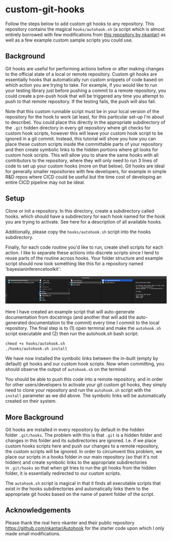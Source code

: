 # custom-git-hooks
Follow the steps below to add custom git hooks to any repository. This repository contains the magical `hooks/autohook.sh` (a script which is almost entirely borrowed with few modifications from [this repository by nkantar](https://github.com/nkantar/Autohook)) as well as a few example custom sample scripts you could use.


## Background

Git hooks are useful for performing actions before or after making changes to the official state of a local or remote repository. Custom git hooks are essentially hooks that automatically run custom snippets of code based on which action you are trying to take. For example, if you would like to run your testing library just before pushing a commit to a remote repository, you could create a pre-push hook that will be triggered any time you attempt to push to that remote repository. If the testing fails, the push will also fail.

Note that this custom runnable script must be in your local version of the repository for the hook to work (at least, for this particular set-up I'm about to describe). You could place this directly in the appropriate subdirectory of the `.git` hidden directory in every git repository where git checks for custom hook scripts, however this will leave your custom hook script to be ignored in a git commit. Instead, this tutorial will show you how you can place these custom scripts inside the committable parts of your repository and then create symbolic links to the hidden portions where git looks for custom hook scripts. This will allow you to share the same hooks with all contributors to the repository, where they will only need to run 3 lines of code to set up your custom hooks (more on that below). Git hooks are ideal for generally smaller repositories with few developers, for example in simple R&D repos where CICD could be useful but the time cost of developing an entire CICD pipeline may not be ideal.


## Setup

Clone or init a repository. In this directory, create a subdirectory called hooks. which should have a subdirectory for each hook named for the hook you are trying to activate. See here for a description of all available hooks.

Additionally, please copy the `hooks/autohook.sh` script into the hooks subdirectory.

Finally, for each code routine you'd like to run, create shell scripts for each action. I like to separate these actions into discrete scripts since I tend to reuse parts of the routine across hooks. Your folder structure and example script should now look something like this for a repository named 'bayesianinferencetoolkit':

![Folder Setup](/images/foldersetup.png?raw=true "Folder Setup")

Here I have created an example script that will auto-generate documentation from docstrings (and another that will add the auto-generated documentation to the commit) every time I commit to the local repository. The final step is to (1) open terminal and make the `autohook.sh` script executable and (2) then run the autohook.sh bash script:

```
chmod +x hooks/autohook.sh
./hooks/autohook.sh install
```

We have now installed the symbolic links between the in-built (empty by default) git hooks and our custom hook scripts.
Now when committing, you should observe the output of `autohook.sh` on the terminal


You should be able to push this code into a remote repository, and in order for other users/developers to activate your git custom git hooks, they simply need to clone your repository and run the `autohook.sh` script with the `install` parameter as we did above. The symbolic links will be automatically created on their system.


## More Background

Git hooks are installed in every repository by default in the hidden folder `.git/hooks`. The problem with this is that `.git` is a hidden folder and changes in this folder and its subdirectories are ignored. I.e. if we place custom hooks scripts here and push our changes to a remote repository, the custom scripts will be ignored. In order to circumvent this problem, we place our scripts in a hooks folder in our main repository (so that it's not hidden) and create symbolic links to the appropriate subdirectories in `.git/hooks` so that when git tries to run the git hooks from the hidden folder, it is essentially redirected to our custom scripts.

The `autohook.sh` script is magical in that it finds all executable scripts that exist in the hooks subdirectories and automatically links them to the appropriate git hooks based on the name of parent folder of the script.


## Acknowledgements

Please thank the real hero nkanter and their public repository https://github.com/nkantar/Autohook for the starter code upon which I only made small modifications.

